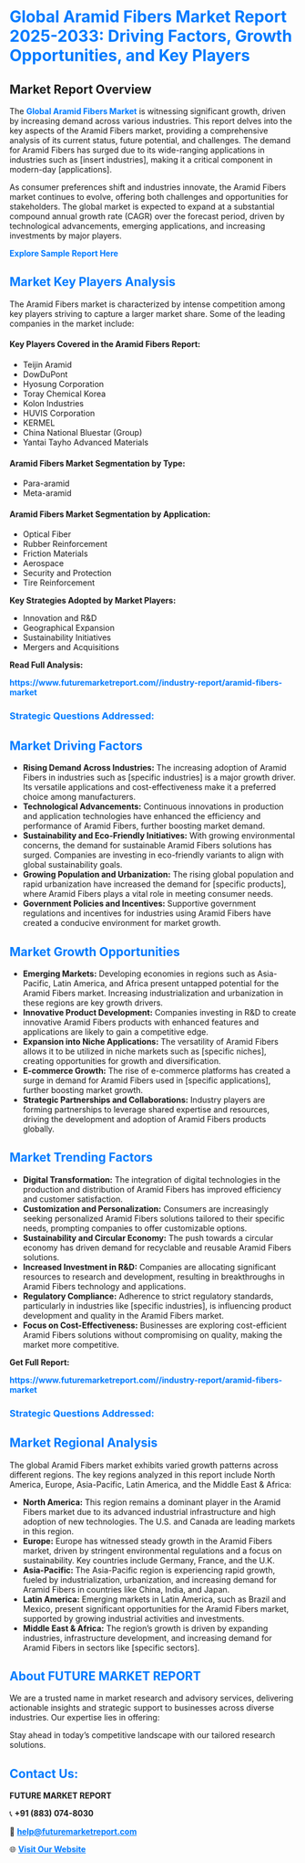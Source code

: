 <h1 style="color: #007BFF;">Global Aramid Fibers Market Report 2025-2033: Driving Factors, Growth Opportunities, and Key Players</h1>

<section id="overview">
<h2>Market Report Overview</h2>
<p>The <a href="https://www.futuremarketreport.com//industry-report/aramid-fibers-market" style="color: #007BFF; text-decoration: none;"><strong>Global Aramid Fibers Market</strong></a> is witnessing significant growth, driven by increasing demand across various industries. This report delves into the key aspects of the Aramid Fibers market, providing a comprehensive analysis of its current status, future potential, and challenges. The demand for Aramid Fibers has surged due to its wide-ranging applications in industries such as [insert industries], making it a critical component in modern-day [applications].</p>
<p>As consumer preferences shift and industries innovate, the Aramid Fibers market continues to evolve, offering both challenges and opportunities for stakeholders. The global market is expected to expand at a substantial compound annual growth rate (CAGR) over the forecast period, driven by technological advancements, emerging applications, and increasing investments by major players.</p>
</section>

<section id="overview">
<p><a href="https://www.futuremarketreport.com//request-sample/reportId=50081" style="color: #007BFF; text-decoration: none;"><strong>Explore Sample Report Here</strong></a></p>
</section>

<section id="key-players">
<h2 style="color: #007BFF;">Market Key Players Analysis</h2>
<p>The Aramid Fibers market is characterized by intense competition among key players striving to capture a larger market share. Some of the leading companies in the market include:</p>
<h4>Key Players Covered in the Aramid Fibers Report:</h4>
<ul><li>Teijin Aramid</li><li>DowDuPont</li><li>Hyosung Corporation</li><li>Toray Chemical Korea</li><li>Kolon Industries</li><li>HUVIS Corporation</li><li>KERMEL</li><li>China National Bluestar (Group)</li><li>Yantai Tayho Advanced Materials</li></ul>
<h4>Aramid Fibers Market Segmentation by Type:</h4>
<ul><li>Para-aramid</li><li>Meta-aramid</li></ul>

<h4>Aramid Fibers Market Segmentation by Application:</h4>
<ul><li>Optical Fiber</li><li>Rubber Reinforcement</li><li>Friction Materials</li><li>Aerospace</li><li>Security and Protection</li><li>Tire Reinforcement</li></ul>
<p><strong>Key Strategies Adopted by Market Players:</strong></p>
<ul>
<li>Innovation and R&D</li>
<li>Geographical Expansion</li>
<li>Sustainability Initiatives</li>
<li>Mergers and Acquisitions</li>
</ul>
</section>

<section>
<p><strong>Read Full Analysis: </strong></p><a href="https://www.futuremarketreport.com//industry-report/aramid-fibers-market" style="color: #007BFF; text-decoration: none;"><strong>https://www.futuremarketreport.com//industry-report/aramid-fibers-market</strong></a>
<h3 style="color: #007BFF;">Strategic Questions Addressed:</h3>
</section>

<section id="driving-factors">
<h2 style="color: #007BFF;">Market Driving Factors</h2>
<ul>
<li><strong>Rising Demand Across Industries:</strong> The increasing adoption of Aramid Fibers in industries such as [specific industries] is a major growth driver. Its versatile applications and cost-effectiveness make it a preferred choice among manufacturers.</li>
<li><strong>Technological Advancements:</strong> Continuous innovations in production and application technologies have enhanced the efficiency and performance of Aramid Fibers, further boosting market demand.</li>
<li><strong>Sustainability and Eco-Friendly Initiatives:</strong> With growing environmental concerns, the demand for sustainable Aramid Fibers solutions has surged. Companies are investing in eco-friendly variants to align with global sustainability goals.</li>
<li><strong>Growing Population and Urbanization:</strong> The rising global population and rapid urbanization have increased the demand for [specific products], where Aramid Fibers plays a vital role in meeting consumer needs.</li>
<li><strong>Government Policies and Incentives:</strong> Supportive government regulations and incentives for industries using Aramid Fibers have created a conducive environment for market growth.</li>
</ul>
</section>

<section id="growth-opportunities">
<h2 style="color: #007BFF;">Market Growth Opportunities</h2>
<ul>
<li><strong>Emerging Markets:</strong> Developing economies in regions such as Asia-Pacific, Latin America, and Africa present untapped potential for the Aramid Fibers market. Increasing industrialization and urbanization in these regions are key growth drivers.</li>
<li><strong>Innovative Product Development:</strong> Companies investing in R&D to create innovative Aramid Fibers products with enhanced features and applications are likely to gain a competitive edge.</li>
<li><strong>Expansion into Niche Applications:</strong> The versatility of Aramid Fibers allows it to be utilized in niche markets such as [specific niches], creating opportunities for growth and diversification.</li>
<li><strong>E-commerce Growth:</strong> The rise of e-commerce platforms has created a surge in demand for Aramid Fibers used in [specific applications], further boosting market growth.</li>
<li><strong>Strategic Partnerships and Collaborations:</strong> Industry players are forming partnerships to leverage shared expertise and resources, driving the development and adoption of Aramid Fibers products globally.</li>
</ul>
</section>

<section id="trending-factors">
<h2 style="color: #007BFF;">Market Trending Factors</h2>
<ul>
<li><strong>Digital Transformation:</strong> The integration of digital technologies in the production and distribution of Aramid Fibers has improved efficiency and customer satisfaction.</li>
<li><strong>Customization and Personalization:</strong> Consumers are increasingly seeking personalized Aramid Fibers solutions tailored to their specific needs, prompting companies to offer customizable options.</li>
<li><strong>Sustainability and Circular Economy:</strong> The push towards a circular economy has driven demand for recyclable and reusable Aramid Fibers solutions.</li>
<li><strong>Increased Investment in R&D:</strong> Companies are allocating significant resources to research and development, resulting in breakthroughs in Aramid Fibers technology and applications.</li>
<li><strong>Regulatory Compliance:</strong> Adherence to strict regulatory standards, particularly in industries like [specific industries], is influencing product development and quality in the Aramid Fibers market.</li>
<li><strong>Focus on Cost-Effectiveness:</strong> Businesses are exploring cost-efficient Aramid Fibers solutions without compromising on quality, making the market more competitive.</li>
</ul>
</section>

<section>
<p><strong>Get Full Report: </strong></p><a href="https://www.futuremarketreport.com//industry-report/aramid-fibers-market" style="color: #007BFF; text-decoration: none;"><strong>https://www.futuremarketreport.com//industry-report/aramid-fibers-market</strong></a>
<h3 style="color: #007BFF;">Strategic Questions Addressed:</h3>
</section>


<section id="regional-analysis">
<h2 style="color: #007BFF;">Market Regional Analysis</h2>
<p>The global Aramid Fibers market exhibits varied growth patterns across different regions. The key regions analyzed in this report include North America, Europe, Asia-Pacific, Latin America, and the Middle East & Africa:</p>
<ul>
<li><strong>North America:</strong> This region remains a dominant player in the Aramid Fibers market due to its advanced industrial infrastructure and high adoption of new technologies. The U.S. and Canada are leading markets in this region.</li>
<li><strong>Europe:</strong> Europe has witnessed steady growth in the Aramid Fibers market, driven by stringent environmental regulations and a focus on sustainability. Key countries include Germany, France, and the U.K.</li>
<li><strong>Asia-Pacific:</strong> The Asia-Pacific region is experiencing rapid growth, fueled by industrialization, urbanization, and increasing demand for Aramid Fibers in countries like China, India, and Japan.</li>
<li><strong>Latin America:</strong> Emerging markets in Latin America, such as Brazil and Mexico, present significant opportunities for the Aramid Fibers market, supported by growing industrial activities and investments.</li>
<li><strong>Middle East & Africa:</strong> The region’s growth is driven by expanding industries, infrastructure development, and increasing demand for Aramid Fibers in sectors like [specific sectors].</li>
</ul>
</section>

<footer>
<h2 style="color: #007BFF;">About FUTURE MARKET REPORT</h2>
<p>We are a trusted name in market research and advisory services, delivering actionable insights and strategic support to businesses across diverse industries. Our expertise lies in offering:</p>

<p>Stay ahead in today’s competitive landscape with our tailored research solutions.</p>

<h2 style="color: #007BFF;">Contact Us:</h2>
<p><strong>FUTURE MARKET REPORT</strong></p>
<p>📞 <strong>+91 (883) 074-8030</strong></p>
<p>📧 <strong><a href="mailto:help@futuremarketreport.com" style="color: #007BFF;">help@futuremarketreport.com</a></strong></p>
<p>🌐 <strong><a href="https://www.futuremarketreport.com/" style="color: #007BFF;">Visit Our Website</a></strong></p>
</footer>